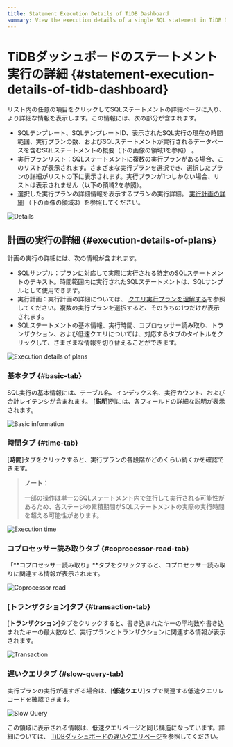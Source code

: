 ```yaml
---
title: Statement Execution Details of TiDB Dashboard
summary: View the execution details of a single SQL statement in TiDB Dashboard.
---
```


# TiDBダッシュボードのステートメント実行の詳細 {#statement-execution-details-of-tidb-dashboard}

リスト内の任意の項目をクリックしてSQLステートメントの詳細ページに入り、より詳細な情報を表示します。この情報には、次の部分が含まれます。

-   SQLテンプレート、SQLテンプレートID、表示されたSQL実行の現在の時間範囲、実行プランの数、およびSQLステートメントが実行されるデータベースを含むSQLステートメントの概要（下の画像の領域1を参照） 。
-   実行プランリスト：SQLステートメントに複数の実行プランがある場合、このリストが表示されます。さまざまな実行プランを選択でき、選択したプランの詳細がリストの下に表示されます。実行プランが1つしかない場合、リストは表示されません（以下の領域2を参照）。
-   選択した実行プランの詳細情報を表示するプランの実行詳細。 [実行計画の詳細](#execution-details-of-plans) （下の画像の領域3）を参照してください。

![Details](https://download.pingcap.com/images/docs/dashboard/dashboard-statement-detail.png)

## 計画の実行の詳細 {#execution-details-of-plans}

計画の実行の詳細には、次の情報が含まれます。

-   SQLサンプル：プランに対応して実際に実行される特定のSQLステートメントのテキスト。時間範囲内に実行されたSQLステートメントは、SQLサンプルとして使用できます。
-   実行計画：実行計画の詳細については、 [クエリ実行プランを理解する](/explain-overview.md)を参照してください。複数の実行プランを選択すると、そのうちの1つだけが表示されます。
-   SQLステートメントの基本情報、実行時間、コプロセッサー読み取り、トランザクション、および低速クエリについては、対応するタブのタイトルをクリックして、さまざまな情報を切り替えることができます。

![Execution details of plans](https://download.pingcap.com/images/docs/dashboard/dashboard-statement-plans-detail.png)

### 基本タブ {#basic-tab}

SQL実行の基本情報には、テーブル名、インデックス名、実行カウント、および合計レイテンシが含まれます。 [**説明**]列には、各フィールドの詳細な説明が表示されます。

![Basic information](https://download.pingcap.com/images/docs/dashboard/dashboard-statement-plans-basic.png)

### 時間タブ {#time-tab}

[**時間**]タブをクリックすると、実行プランの各段階がどのくらい続くかを確認できます。

> **ノート：**
>
> 一部の操作は単一のSQLステートメント内で並行して実行される可能性があるため、各ステージの累積期間がSQLステートメントの実際の実行時間を超える可能性があります。

![Execution time](https://download.pingcap.com/images/docs/dashboard/dashboard-statement-plans-time.png)

### コプロセッサー読み取りタブ {#coprocessor-read-tab}

「**コプロセッサー読み取り」**タブをクリックすると、コプロセッサー読み取りに関連する情報が表示されます。

![Coprocessor read](https://download.pingcap.com/images/docs/dashboard/dashboard-statement-plans-cop-read.png)

### [トランザクション]タブ {#transaction-tab}

[**トランザクション**]タブをクリックすると、書き込まれたキーの平均数や書き込まれたキーの最大数など、実行プランとトランザクションに関連する情報が表示されます。

![Transaction](https://download.pingcap.com/images/docs/dashboard/dashboard-statement-plans-transaction.png)

### 遅いクエリタブ {#slow-query-tab}

実行プランの実行が遅すぎる場合は、[**低速クエリ**]タブで関連する低速クエリレコードを確認できます。

![Slow Query](https://download.pingcap.com/images/docs/dashboard/dashboard-statement-plans-slow-queries.png)

この領域に表示される情報は、低速クエリページと同じ構造になっています。詳細については、 [TiDBダッシュボードの遅いクエリページ](/dashboard/dashboard-slow-query.md)を参照してください。
